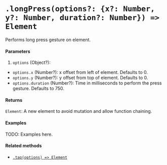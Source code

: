 # `.longPress(options?: {x?: Number, y?: Number, duration?: Number}) => Element`

Performs long press gesture on element.

#### Parameters

1. `options` (Object?):
  - `options.x` (Number?): x offset from left of element. Defaults to 0.
  - `options.y` (Number?): y offset from top of element. Defaults to 0.
  - `options.duration` (Number?): Time in milliseconds to perform the press gesture. Defaults to 750.

#### Returns

`Element`: A new element to avoid mutation and allow function chaining.

#### Examples

TODO: Examples here.

#### Related methods

- [`.tap(options) => Element`](./tap.md)

